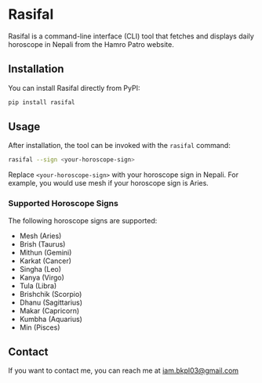# Rasifal

Rasifal is a command-line interface (CLI) tool that fetches and displays daily horoscope in Nepali from the Hamro Patro website.

## Installation

You can install Rasifal directly from PyPI:

```bash
pip install rasifal

```

## Usage

After installation, the tool can be invoked with the `rasifal` command:

```bash
rasifal --sign <your-horoscope-sign>
```

Replace `<your-horoscope-sign>` with your horoscope sign in Nepali. For example, you would use mesh if your horoscope sign is Aries.

### Supported Horoscope Signs

The following horoscope signs are supported:

- Mesh (Aries)
- Brish (Taurus)
- Mithun (Gemini)
- Karkat (Cancer)
- Singha (Leo)
- Kanya (Virgo)
- Tula (Libra)
- Brishchik (Scorpio)
- Dhanu (Sagittarius)
- Makar (Capricorn)
- Kumbha (Aquarius)
- Min (Pisces)

## Contact

If you want to contact me, you can reach me at 
[iam.bkpl03@gmail.com](iambkpl)

